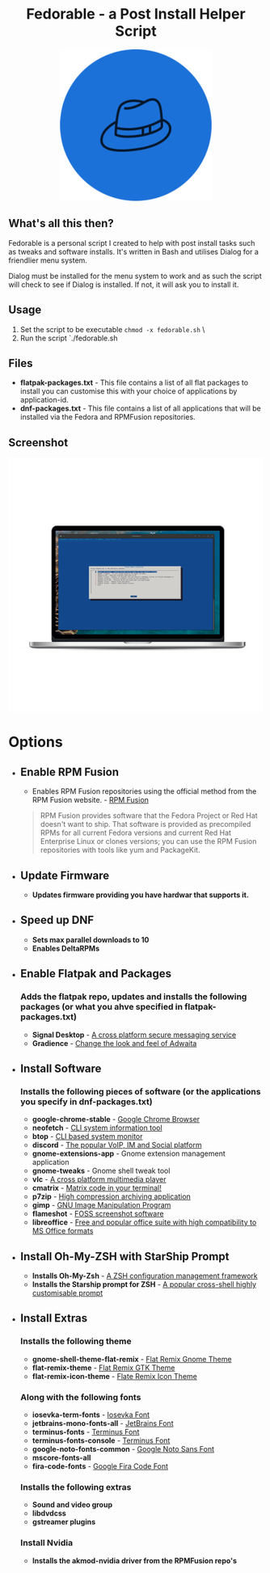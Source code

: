 <h1 align="center">
  Fedorable - a Post Install Helper Script
</h1>
<p align="center">
  <img width="300" height="300" src="logo.png">
</p>

## What's all this then?

Fedorable is a personal script I created to help with post install tasks such as tweaks and software installs. It's written in Bash and utilises Dialog for a friendlier menu system.

Dialog must be installed for the menu system to work and as such the script will check to see if Dialog is installed. If not, it will ask you to install it.

## Usage
1. Set the script to be executable `chmod -x fedorable.sh` \
2. Run the script `./fedorable.sh

## Files

- **flatpak-packages.txt** - This file contains a list of all flat packages to install you can customise this with your choice of applications by application-id.
- **dnf-packages.txt** - This file contains a list of all applications that will be installed via the Fedora and RPMFusion repositories.

## Screenshot
![Screenshot](screenshot.png)
# Options

- ## Enable RPM Fusion
  - Enables RPM Fusion repositories using the official method from the RPM Fusion website. - [RPM Fusion](https://rpmfusion.org)
  > RPM Fusion provides software that the Fedora Project or Red Hat doesn't want to ship. That software is provided as precompiled RPMs for all current Fedora versions and current Red Hat Enterprise Linux or clones versions; you can use the RPM Fusion repositories with tools like yum and PackageKit.
- ## Update Firmware
  - **Updates firmware providing you have hardwar that supports it.**
- ## Speed up DNF
  - **Sets max parallel downloads to 10**
  - **Enables DeltaRPMs**
- ## Enable Flatpak and Packages
  ### Adds the flatpak repo, updates and installs the following packages (or what you ahve specified in flatpak-packages.txt)
  - **Signal Desktop** - [A cross platform secure messaging service](https://signal.org/en/download/)
  - **Gradience** - [Change the look and feel of Adwaita](https://github.com/GradienceTeam/Gradience)
- ## Install Software
  ### Installs the following pieces of software (or the applications you specify in dnf-packages.txt)
    - **google-chrome-stable** - [Google Chrome Browser](https://www.google.com/intl/en_uk/chrome/)
    - **neofetch** - [CLI system information tool](http://www.figlet.org/)
    - **btop** - [CLI based system monitor](https://github.com/aristocratos/btop)
    - **discord** - [The popular VoIP, IM and Social platform](https://discord.com)
    - **gnome-extensions-app** - Gnome extension management application
    - **gnome-tweaks** - Gnome shell tweak tool
    - **vlc**  - [A cross platform multimedia player](https://www.videolan.org/)
    - **cmatrix** - [Matrix code in your terminal!](https://github.com/abishekvashok/cmatrix)
    - **p7zip** - [High compression archiving application](https://p7zip.sourceforge.net/)
    - **gimp** - [GNU Image Manipulation Program](https://gimp.org)
    - **flameshot** - [FOSS screenshot software](https://flameshot.org/)
    - **libreoffice** - [Free and popular office suite with high compatibility to MS Office formats](https://www.libreoffice.org/)
- ## Install Oh-My-ZSH with StarShip Prompt
  - **Installs Oh-My-Zsh** - [A ZSH configuration management framework](https://ohmyz.sh/)
  - **Installs the Starship prompt for ZSH** - [A popular cross-shell highly customisable prompt](https://starship.rs/)
  
- ## Install Extras
  ### Installs the following theme
    - **gnome-shell-theme-flat-remix** - [Flat Remix Gnome Theme](https://drasite.com/flat-remix-gnome)
    - **flat-remix-theme** - [Flat Remix GTK Theme](https://drasite.com/flat-remix-gtk)
    - **flat-remix-icon-theme** - [Flate Remix Icon Theme](https://drasite.com/flat-remix)
  ### Along with the following fonts
    - **iosevka-term-fonts** - [Iosevka Font](https://github.com/be5invis/Iosevka)
    - **jetbrains-mono-fonts-all** - [JetBrains Font](https://www.jetbrains.com/lp/mono/)
    - **terminus-fonts** - [Terminus Font](https://terminus-font.sourceforge.net/)
    - **terminus-fonts-console** - [Terminus Font](https://terminus-font.sourceforge.net/)
    - **google-noto-fonts-common** - [Google Noto Sans Font](https://fonts.google.com/noto/specimen/Noto+Sans)
    - **mscore-fonts-all**
    - **fira-code-fonts** - [Google Fira Code Font](https://fonts.google.com/specimen/Fira+Code)
  ### Installs the following extras
    - **Sound and video group**
    - **libdvdcss**
    - **gstreamer plugins**
  ### Install Nvidia
    - **Installs the akmod-nvidia driver from the RPMFusion repo's**
